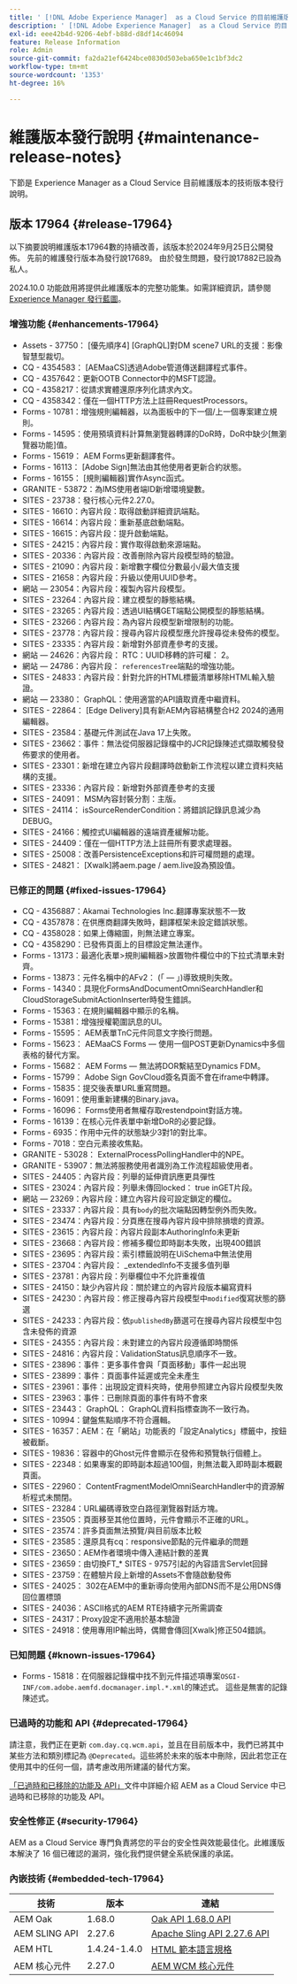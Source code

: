 ```yaml
---
title: ' [!DNL Adobe Experience Manager]  as a Cloud Service 的目前維護版本發行說明。'
description: ' [!DNL Adobe Experience Manager]  as a Cloud Service 的目前維護版本發行說明。'
exl-id: eee42b4d-9206-4ebf-b88d-d8df14c46094
feature: Release Information
role: Admin
source-git-commit: fa2da21ef6424bce0830d503eba650e1c1bf3dc2
workflow-type: tm+mt
source-wordcount: '1353'
ht-degree: 16%

---
```



# 維護版本發行說明 {#maintenance-release-notes}

下節是 Experience Manager as a Cloud Service 目前維護版本的技術版本發行說明。

## 版本 17964 {#release-17964}

以下摘要說明維護版本17964數的持續改善，該版本於2024年9月25日公開發佈。 先前的維護發行版本為發行說17689。 由於發生問題，發行說17882已設為私人。

2024.10.0 功能啟用將提供此維護版本的完整功能集。如需詳細資訊，請參閱 [Experience Manager 發行藍圖](https://experienceleague.adobe.com/zh-hant/docs/experience-manager-release-information/aem-release-updates/update-releases-roadmap)。

### 增強功能 {#enhancements-17964}

* Assets - 37750： [優先順序4] [GraphQL]對DM scene7 URL的支援：影像智慧型裁切。
* CQ - 4354583： [AEMaaCS]透過Adobe管道傳送翻譯程式事件。
* CQ - 4357642：更新OOTB Connector中的MSFT認證。
* CQ - 4358217：從請求實體還原序列化請求內文。
* CQ - 4358342：僅在一個HTTP方法上註冊RequestProcessors。
* Forms - 10781：增強規則編輯器，以為面板中的下一個/上一個專案建立規則。
* Forms - 14595：使用預填資料計算無瀏覽器轉譯的DoR時，DoR中缺少[無瀏覽器功能]值。
* Forms - 15619： AEM Forms更新翻譯套件。
* Forms - 16113： [Adobe Sign]無法由其他使用者更新合約狀態。
* Forms - 16155： [規則編輯器]實作Async函式。
* GRANITE - 53872：為IMS使用者端ID新增環境變數。
* SITES - 23738：發行核心元件2.27.0。
* SITES - 16610：內容片段：取得啟動詳細資訊端點。
* SITES - 16614：內容片段：重新基底啟動端點。
* SITES - 16615：內容片段：提升啟動端點。
* SITES - 24215：內容片段：實作取得啟動來源端點。
* SITES - 20336：內容片段：改善刪除內容片段模型時的驗證。
* SITES - 21090：內容片段：新增數字欄位分數最小/最大值支援
* SITES - 21658：內容片段：升級以使用UUID參考。
* 網站 — 23054：內容片段：複製內容片段模型。
* SITES - 23264：內容片段：建立模型的靜態結構。
* SITES - 23265：內容片段：透過UI結構GET端點公開模型的靜態結構。
* SITES - 23266：內容片段：為內容片段模型新增限制的功能。
* SITES - 23778：內容片段：搜尋內容片段模型應允許搜尋從未發佈的模型。
* SITES - 23335：內容片段：新增對外部資產參考的支援。
* 網站 — 24626：內容片段： RTC：UUID移轉的許可權： 2。
* 網站 — 24786：內容片段： `referencesTree`端點的增強功能。
* SITES - 24833：內容片段：針對允許的HTML標籤清單移除HTML輸入驗證。
* 網站 — 23380： GraphQL：使用適當的API讀取資產中繼資料。
* SITES - 22864： [Edge Delivery]具有新AEM內容結構整合H2 2024的通用編輯器。
* SITES - 23584：基礎元件測試在Java 17上失敗。
* SITES - 23662：事件：無法從伺服器記錄檔中的JCR記錄陳述式擷取觸發發佈要求的使用者。
* SITES - 23301：新增在建立內容片段翻譯時啟動新工作流程以建立資料夾結構的支援。
* SITES - 23336：內容片段：新增對外部資產參考的支援
* SITES - 24091： MSM內容封裝分割：主版。
* SITES - 24114： isSourceRenderCondition：將錯誤記錄訊息減少為DEBUG。
* SITES - 24166：觸控式UI編輯器的遠端資產緩解功能。
* SITES - 24409：僅在一個HTTP方法上註冊所有要求處理器。
* SITES - 25008：改善PersistenceExceptions和許可權問題的處理。
* SITES - 24821： [Xwalk]將aem.page / aem.live設為預設值。

### 已修正的問題 {#fixed-issues-17964}

* CQ - 4356887：Akamai Technologies Inc.翻譯專案狀態不一致
* CQ - 4357878：在供應商翻譯失敗時，翻譯框架未設定錯誤狀態。
* CQ - 4358028：如果上傳縮圖，則無法建立專案。
* CQ - 4358290：已發佈頁面上的目標設定無法運作。
* Forms - 13173：最適化表單>規則編輯器>放置物件欄位中的下拉式清單未對齊。
* Forms - 13873：元件名稱中的AFv2： (「 — 」)導致規則失敗。
* Forms - 14340：具現化FormsAndDocumentOmniSearchHandler和CloudStorageSubmitActionInserter時發生錯誤。
* Forms - 15363：在規則編輯器中顯示的名稱。
* Forms - 15381：增強授權範圍訊息的UI。
* Forms - 15595： AEM表單TnC元件同意文字換行問題。
* Forms - 15623： AEMaaCS Forms — 使用一個POST更新Dynamics中多個表格的替代方案。
* Forms - 15682： AEM Forms — 無法將DOR繫結至Dynamics FDM。
* Forms - 15799： Adobe Sign GovCloud簽名頁面不會在iframe中轉譯。
* Forms - 15835：提交後表單URL重寫問題。
* Forms - 16091：使用重新建構的Binary.java。
* Forms - 16096： Forms使用者無權存取restendpoint對話方塊。
* Forms - 16139：在核心元件表單中新增DoR的必要記錄。
* Forms - 6935：作用中元件的狀態缺少3對1的對比率。
* Forms - 7018：空白元素接收焦點。
* GRANITE - 53028： ExternalProcessPollingHandler中的NPE。
* GRANITE - 53907：無法將服務使用者識別為工作流程超級使用者。
* SITES - 24405：內容片段：列舉的延伸資訊應更具彈性
* SITES - 23024：內容片段：列舉未傳回locked： true inGET片段。
* 網站 — 23269：內容片段：建立內容片段可設定鎖定的欄位。
* SITES - 23337：內容片段：具有`body`的批次端點因轉型例外而失敗。
* SITES - 23474：內容片段：分頁應在搜尋內容片段中排除損壞的資源。
* SITES - 23615：內容片段：內容片段副本AuthoringInfo未更新
* SITES - 23668：內容片段：修補多欄位即時副本失敗，出現400錯誤
* SITES - 23695：內容片段：索引標籤說明在UiSchema中無法使用
* SITES - 23704：內容片段： _extendedInfo不支援多值列舉
* SITES - 23781：內容片段：列舉欄位中不允許重複值
* SITES - 24150：缺少內容片段：關於建立的內容片段版本編寫資料
* SITES - 24230：內容片段：修正搜尋內容片段模型中`modified`復寫狀態的篩選
* SITES - 24233：內容片段：依`publishedBy`篩選可在搜尋內容片段模型中包含未發佈的資源
* SITES - 24355：內容片段：未對建立的內容片段遵循即時關係
* SITES - 24816：內容片段：ValidationStatus訊息順序不一致。
* SITES - 23896：事件：更多事件會與「頁面移動」事件一起出現
* SITES - 23899：事件：頁面事件延遲或完全未產生
* SITES - 23961：事件：出現設定資料夾時，使用參照建立內容片段模型失敗
* SITES - 23963：事件：已刪除頁面的事件有時不會來
* SITES - 23443： GraphQL： GraphQL資料指標查詢不一致行為。
* SITES - 10994：鍵盤焦點順序不符合邏輯。
* SITES - 16357：AEM：在「網站」功能表的「設定Analytics」標籤中，按鈕被截斷。
* SITES - 19836：容器中的Ghost元件會顯示在發佈和預覽執行個體上。
* SITES - 22348：如果專案的即時副本超過100個，則無法載入即時副本概觀頁面。
* SITES - 22960： ContentFragmentModelOmniSearchHandler中的資源解析程式未關閉。
* SITES - 23284：URL編碼導致空白路徑瀏覽器對話方塊。
* SITES - 23505：頁面移至其他位置時，元件會顯示不正確的URL。
* SITES - 23574：許多頁面無法預覽/與目前版本比較
* SITES - 23585：還原具有cq：responsive節點的元件繼承的問題
* SITES - 23650：AEM作者環境中傳入連結計數的差異
* SITES - 23659：由切換FT_* SITES - 9757引起的內容語言Servlet回歸
* SITES - 23759：在體驗片段上新增的Assets不會隨啟動發佈
* SITES - 24025： 302在AEM中的重新導向使用內部DNS而不是公用DNS傳回位置標頭
* SITES - 24036：ASCII格式的AEM RTE持續字元所需調查
* SITES - 24317：Proxy設定不適用於基本驗證
* SITES - 24918：使用專用IP輸出時，偶爾會傳回[Xwalk]修正504錯誤。

### 已知問題 {#known-issues-17964}

* Forms - 15818：在伺服器記錄檔中找不到元件描述項專案`OSGI-INF/com.adobe.aemfd.docmanager.impl.*.xml`的陳述式。 這些是無害的記錄陳述式。

### 已過時的功能和 API {#deprecated-17964}

請注意，我們正在更新 `com.day.cq.wcm.api`，並且在目前版本中，我們已將其中某些方法和類別標記為 `@Deprecated`。這些將於未來的版本中刪除，因此若您正在使用其中的任何一個，請考慮改用所建議的替代方案。

[「已過時和已移除的功能及 API」](/help/release-notes/deprecated-removed-features.md)文件中詳細介紹 AEM as a Cloud Service 中已過時和已移除的功能及 API。

### 安全性修正 {#security-17964}

AEM as a Cloud Service 專門負責將您的平台的安全性與效能最佳化。此維護版本解決了 16 個已確認的漏洞，強化我們提供健全系統保護的承諾。

### 內嵌技術 {#embedded-tech-17964}

| 技術 | 版本 | 連結 |
|---|---|---|
| AEM Oak | 1.68.0 | [Oak API 1.68.0 API](https://www.javadoc.io/doc/org.apache.jackrabbit/oak-api/1.68.0/index.html) |
| AEM SLING API | 2.27.6 | [Apache Sling API 2.27.6 API](https://www.javadoc.io/doc/org.apache.sling/org.apache.sling.api/latest/index.html) |
| AEM HTL | 1.4.24-1.4.0 | [HTML 範本語言規格](https://github.com/adobe/htl-spec) |
| AEM 核心元件 | 2.27.0 | [AEM WCM 核心元件](https://github.com/adobe/aem-core-wcm-components) |
